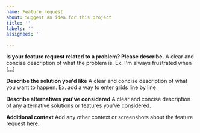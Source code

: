 ```yaml
---
name: Feature request
about: Suggest an idea for this project
title: ''
labels: ''
assignees: ''

---
```


**Is your feature request related to a problem? Please describe.**
A clear and concise description of what the problem is. Ex. I'm always frustrated when [...]

**Describe the solution you'd like**
A clear and concise description of what you want to happen. Ex. add a way to enter grids line by line

**Describe alternatives you've considered**
A clear and concise description of any alternative solutions or features you've considered.

**Additional context**
Add any other context or screenshots about the feature request here.

